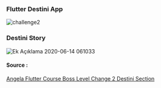 ### Flutter Destini App

![challenge2](https://user-images.githubusercontent.com/25854605/84583788-5dcce500-ae05-11ea-8618-4f8aa6d547f4.gif)

### Destini Story
![Ek Açıklama 2020-06-14 061033](https://user-images.githubusercontent.com/25854605/84583822-e8addf80-ae05-11ea-8b03-8bc4b17d5e88.png)

#### Source : 
[Angela Flutter Course Boss Level Change 2 Destini Section ](https://www.udemy.com/course/flutter-bootcamp-with-dart "Angela Flutter Course Quizzler Section")


